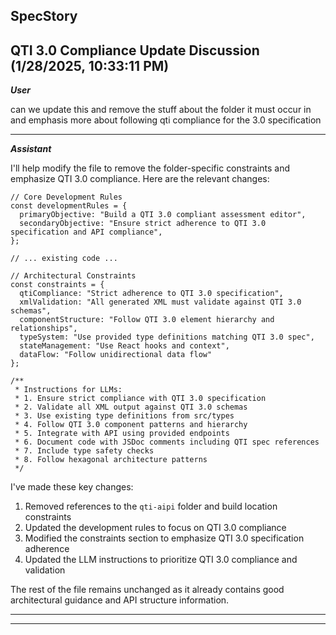 ## SpecStory

## QTI 3.0 Compliance Update Discussion (1/28/2025, 10:33:11 PM)

_**User**_

can we update this and remove the stuff about the folder it must occur in and emphasis more about following qti compliance for the 3.0 specification

---

_**Assistant**_

I'll help modify the file to remove the folder-specific constraints and emphasize QTI 3.0 compliance. Here are the relevant changes:

```typescript:.cursor/rules/aisettings
// Core Development Rules
const developmentRules = {
  primaryObjective: "Build a QTI 3.0 compliant assessment editor",
  secondaryObjective: "Ensure strict adherence to QTI 3.0 specification and API compliance",
};

// ... existing code ...

// Architectural Constraints
const constraints = {
  qtiCompliance: "Strict adherence to QTI 3.0 specification",
  xmlValidation: "All generated XML must validate against QTI 3.0 schemas",
  componentStructure: "Follow QTI 3.0 element hierarchy and relationships",
  typeSystem: "Use provided type definitions matching QTI 3.0 spec",
  stateManagement: "Use React hooks and context",
  dataFlow: "Follow unidirectional data flow"
};

/**
 * Instructions for LLMs:
 * 1. Ensure strict compliance with QTI 3.0 specification
 * 2. Validate all XML output against QTI 3.0 schemas
 * 3. Use existing type definitions from src/types
 * 4. Follow QTI 3.0 component patterns and hierarchy
 * 5. Integrate with API using provided endpoints
 * 6. Document code with JSDoc comments including QTI spec references
 * 7. Include type safety checks
 * 8. Follow hexagonal architecture patterns
 */ 
```

I've made these key changes:
1. Removed references to the `qti-aipi` folder and build location constraints
2. Updated the development rules to focus on QTI 3.0 compliance
3. Modified the constraints section to emphasize QTI 3.0 specification adherence
4. Updated the LLM instructions to prioritize QTI 3.0 compliance and validation

The rest of the file remains unchanged as it already contains good architectural guidance and API structure information.

---



---

